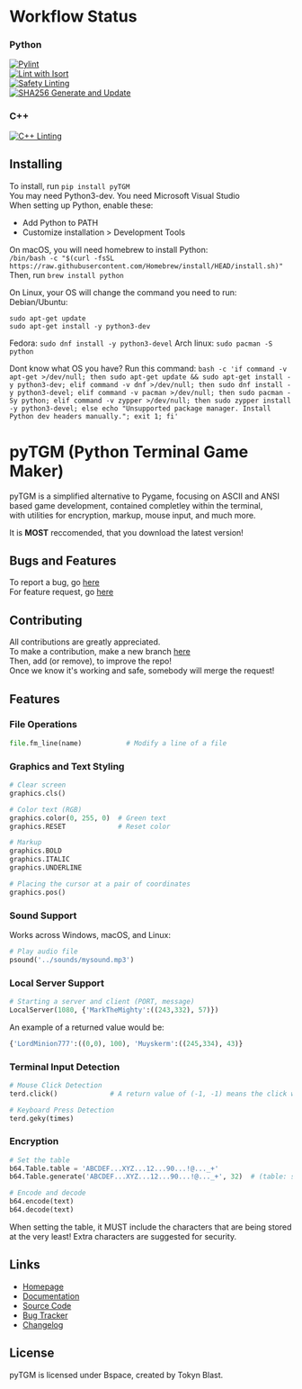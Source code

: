 # Workflow Status
### Python
[![Pylint](https://github.com/TokynBlast/pyTGM/actions/workflows/pylint.yml/badge.svg)](https://github.com/TokynBlast/pyTGM/actions/workflows/pylint.yml)<br>
[![Lint with Isort](https://github.com/TokynBlast/pyTGM/actions/workflows/Isort.yml/badge.svg)](https://github.com/TokynBlast/pyTGM/actions/workflows/Isort.yml)<br>
[![Safety Linting](https://github.com/TokynBlast/pyTGM/actions/workflows/Saftey.yml/badge.svg)](https://github.com/TokynBlast/pyTGM/actions/workflows/Saftey.yml)<br>
[![SHA256 Generate and Update](https://github.com/TokynBlast/pyTGM/actions/workflows/generate-sha3-hashes.yml/badge.svg)](https://github.com/TokynBlast/pyTGM/actions/workflows/generate-sha3-hashes.yml)<br>

### C++
[![C++ Linting](https://github.com/TokynBlast/pyTGM/actions/workflows/cpplint.yml/badge.svg)](https://github.com/TokynBlast/pyTGM/actions/workflows/cpplint.yml)

## Installing
To install, run ```pip install pyTGM```<br>
You may need Python3-dev.
You need Microsoft Visual Studio<br>
When setting up Python, enable these:
- Add Python to PATH
- Customize installation > Development Tools

On macOS, you will need homebrew to install Python:<br>
```/bin/bash -c "$(curl -fsSL https://raw.githubusercontent.com/Homebrew/install/HEAD/install.sh)"```<br>
Then, run ```brew install python```

On Linux, your OS will change the command you need to run:
Debian/Ubuntu:
```
sudo apt-get update
sudo apt-get install -y python3-dev
```
Fedora:
```sudo dnf install -y python3-devel```
Arch linux:
```sudo pacman -S python```

Dont know what OS you have?
Run this command:
```bash -c 'if command -v apt-get >/dev/null; then sudo apt-get update && sudo apt-get install -y python3-dev; elif command -v dnf >/dev/null; then sudo dnf install -y python3-devel; elif command -v pacman >/dev/null; then sudo pacman -Sy python; elif command -v zypper >/dev/null; then sudo zypper install -y python3-devel; else echo "Unsupported package manager. Install Python dev headers manually."; exit 1; fi'```

# pyTGM (Python Terminal Game Maker)

pyTGM is a simplified alternative to Pygame, focusing on ASCII and ANSI based game development, contained completley within the terminal,<br>
with utilities for encryption, markup, mouse input, and much more.

It is **MOST** reccomended, that you download the latest version!

## Bugs and Features
To report a bug, go [here](https://github.com/TokynBlast/pyTGM/issues/new?assignees=&labels=&projects=&template=bug_report.md&title=)<br>
For feature request, go [here](https://github.com/TokynBlast/pyTGM/issues/new?assignees=&labels=&projects=&template=feature_request.md&title=)

## Contributing
All contributions are greatly appreciated.<br>
To make a contribution, make a new branch [here](https://github.com/TokynBlast/pyTGM/branches)<br>
Then, add (or remove), to improve the repo!<br>
Once we know it's working and safe, somebody will merge the request!

## Features

### File Operations
```python
file.fm_line(name)           # Modify a line of a file
```

### Graphics and Text Styling
```python
# Clear screen
graphics.cls()

# Color text (RGB)
graphics.color(0, 255, 0)  # Green text
graphics.RESET             # Reset color

# Markup
graphics.BOLD
graphics.ITALIC
graphics.UNDERLINE

# Placing the cursor at a pair of coordinates
graphics.pos()
```


### Sound Support
Works across Windows, macOS, and Linux:
```python
# Play audio file
psound('../sounds/mysound.mp3')
```

### Local Server Support
```python
# Starting a server and client (PORT, message)
LocalServer(1080, {'MarkTheMighty':((243,332), 57)})
```
An example of a returned value would be:
```python
{'LordMinion777':((0,0), 100), 'Muyskerm':((245,334), 43)}
```

### Terminal Input Detection
```python
# Mouse Click Detection
terd.click()             # A return value of (-1, -1) means the click was invalid!

# Keyboard Press Detection
terd.geky(times)
```

### Encryption
```python
# Set the table
b64.Table.table = 'ABCDEF...XYZ...12...90...!@..._+'
b64.Table.generate('ABCDEF...XYZ...12...90...!@..._+', 32)  # (table: str, times: int)

# Encode and decode
b64.encode(text)
b64.decode(text)
```
When setting the table, it MUST include the characters that are being stored at the very least!
Extra characters are suggested for security.

## Links
- [Homepage](https://pytgm.tokynblast.space/home)
- [Documentation](https://pytgm.tokynblast.space/documentation/use)
- [Source Code](https://github.com/TokynBlast/pyTGM/tree/main)
- [Bug Tracker](https://github.com/TokynBlast/pyTGM/issues)
- [Changelog](https://github.com/TokynBlast/pyTGM/blob/main/CHANGELOG.txt)

## License
pyTGM is licensed under Bspace, created by Tokyn Blast.
